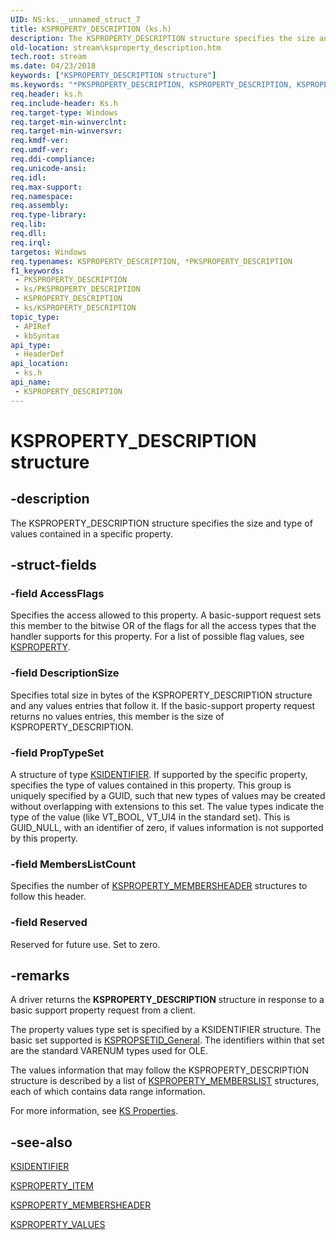 ```yaml
---
UID: NS:ks.__unnamed_struct_7
title: KSPROPERTY_DESCRIPTION (ks.h)
description: The KSPROPERTY_DESCRIPTION structure specifies the size and type of values contained in a specific property.
old-location: stream\ksproperty_description.htm
tech.root: stream
ms.date: 04/23/2018
keywords: ["KSPROPERTY_DESCRIPTION structure"]
ms.keywords: "*PKSPROPERTY_DESCRIPTION, KSPROPERTY_DESCRIPTION, KSPROPERTY_DESCRIPTION structure [Streaming Media Devices], PKSPROPERTY_DESCRIPTION, PKSPROPERTY_DESCRIPTION structure pointer [Streaming Media Devices], ks-struct_37ee8090-f90e-40a9-8731-3521d1d3a157.xml, ks/KSPROPERTY_DESCRIPTION, ks/PKSPROPERTY_DESCRIPTION, stream.ksproperty_description"
req.header: ks.h
req.include-header: Ks.h
req.target-type: Windows
req.target-min-winverclnt: 
req.target-min-winversvr: 
req.kmdf-ver: 
req.umdf-ver: 
req.ddi-compliance: 
req.unicode-ansi: 
req.idl: 
req.max-support: 
req.namespace: 
req.assembly: 
req.type-library: 
req.lib: 
req.dll: 
req.irql: 
targetos: Windows
req.typenames: KSPROPERTY_DESCRIPTION, *PKSPROPERTY_DESCRIPTION
f1_keywords:
 - PKSPROPERTY_DESCRIPTION
 - ks/PKSPROPERTY_DESCRIPTION
 - KSPROPERTY_DESCRIPTION
 - ks/KSPROPERTY_DESCRIPTION
topic_type:
 - APIRef
 - kbSyntax
api_type:
 - HeaderDef
api_location:
 - ks.h
api_name:
 - KSPROPERTY_DESCRIPTION
---
```


# KSPROPERTY_DESCRIPTION structure


## -description

The KSPROPERTY_DESCRIPTION structure specifies the size and type of values contained in a specific property.

## -struct-fields

### -field AccessFlags

Specifies the access allowed to this property. A basic-support request sets this member to the bitwise OR of the flags for all the access types that the handler supports for this property. For a list of possible flag values, see <a href="/previous-versions/ff564262(v=vs.85)">KSPROPERTY</a>.

### -field DescriptionSize

Specifies total size in bytes of the KSPROPERTY_DESCRIPTION structure and any values entries that follow it. If the basic-support property request returns no values entries, this member is the size of KSPROPERTY_DESCRIPTION.

### -field PropTypeSet

A structure of type <a href="/windows-hardware/drivers/ddi/ks/ns-ks-ksidentifier">KSIDENTIFIER</a>. If supported by the specific property, specifies the type of values contained in this property. This group is uniquely specified by a GUID, such that new types of values may be created without overlapping with extensions to this set. The value types indicate the type of the value (like VT_BOOL, VT_UI4 in the standard set). This is GUID_NULL, with an identifier of zero, if values information is not supported by this property.

### -field MembersListCount

Specifies the number of <a href="/windows-hardware/drivers/ddi/ks/ns-ks-ksproperty_membersheader">KSPROPERTY_MEMBERSHEADER</a> structures to follow this header.

### -field Reserved

Reserved for future use. Set to zero.

## -remarks

A driver returns the <b>KSPROPERTY_DESCRIPTION</b> structure in response to a basic support property request from a client.

The property values type set is specified by a KSIDENTIFIER structure. The basic set supported is <a href="/windows-hardware/drivers/stream/kspropsetid-general">KSPROPSETID_General</a>. The identifiers within that set are the standard VARENUM types used for OLE.

The values information that may follow the KSPROPERTY_DESCRIPTION structure is described by a list of <a href="/windows-hardware/drivers/ddi/ks/ns-ks-ksproperty_memberslist">KSPROPERTY_MEMBERSLIST</a> structures, each of which contains data range information.

For more information, see <a href="/windows-hardware/drivers/stream/ks-properties">KS Properties</a>.

## -see-also

<a href="/windows-hardware/drivers/ddi/ks/ns-ks-ksidentifier">KSIDENTIFIER</a>



<a href="/windows-hardware/drivers/ddi/ks/ns-ks-ksproperty_item">KSPROPERTY_ITEM</a>



<a href="/windows-hardware/drivers/ddi/ks/ns-ks-ksproperty_membersheader">KSPROPERTY_MEMBERSHEADER</a>



<a href="/windows-hardware/drivers/ddi/ks/ns-ks-ksproperty_values">KSPROPERTY_VALUES</a>
